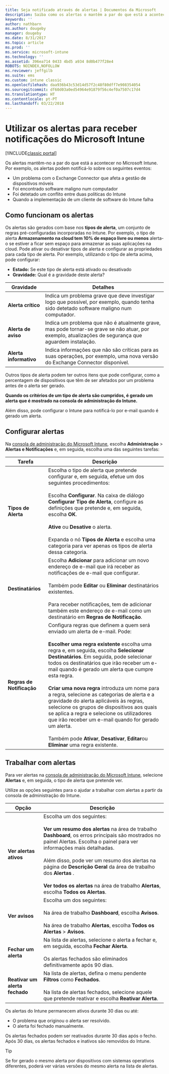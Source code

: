```yaml
---
title: Seja notificado através de alertas | Documentos da Microsoft
description: Saiba como os alertas o mantêm a par do que está a acontecer no Microsoft Intune.
keywords: ''
author: nathbarn
ms.author: dougeby
manager: dougeby
ms.date: 8/31/2017
ms.topic: article
ms.prod: ''
ms.service: microsoft-intune
ms.technology: ''
ms.assetid: 396ea714 0433 4bd5 a934 8d0b477f28e4
ROBOTS: NOINDEX,NOFOLLOW
ms.reviewer: jeffgilb
ms.suite: ems
ms.custom: intune classic
ms.openlocfilehash: daa936b43c53d14d57f2c48f80dff7e908354054
ms.sourcegitcommit: df60d03a0ed54964e91879f56c4ef0a7507c17d4
ms.translationtype: HT
ms.contentlocale: pt-PT
ms.lasthandoff: 03/22/2018
---
```

#  <a name="use-alerts-to-get-notified-by-microsoft-intune"></a>Utilizar os alertas para receber notificações do Microsoft Intune

[!INCLUDE[classic portal](../includes/classic-portal.md)]

Os alertas mantêm-no a par do que está a acontecer no Microsoft Intune. Por exemplo, os alertas podem notificá-lo sobre os seguintes eventos:
- Um problema com o Exchange Connector que afeta a gestão de dispositivos móveis
- Foi encontrado software maligno num computador
- Foi detetado um conflito entre duas políticas do Intune
- Quando a implementação de um cliente de software do Intune falha

## <a name="how-alerts-work"></a>Como funcionam os alertas

Os alertas são gerados com base nos **tipos de alerta**, um conjunto de regras pré-configuradas incorporadas no Intune. Por exemplo, o tipo de alerta **Armazenamento na cloud tem 10% de espaço livre ou menos** alerta-o se estiver a ficar sem espaço para armazenar as suas aplicações na cloud. Pode ativar ou desativar tipos de alerta e configurar as propriedades para cada tipo de alerta. Por exemplo, utilizando o tipo de alerta acima, pode configurar:

- **Estado:** Se este tipo de alerta está ativado ou desativado
- **Gravidade:** Qual é a gravidade deste alerta?

|Gravidade|Detalhes|
|--|---|
|**Alerta crítico**|Indica um problema grave que deve investigar logo que possível, por exemplo, quando tenha sido detetado software maligno num computador.|
|**Alerta de aviso**|Indica um problema que não é atualmente grave, mas pode tornar-se grave se não atuar, por exemplo, atualizações de segurança que aguardem instalação.|
|**Alerta informativo**|Indica informações que não são críticas para as suas operações, por exemplo, uma nova versão do Exchange Connector disponível.|

Outros tipos de alerta podem ter outros itens que pode configurar, como a percentagem de dispositivos que têm de ser afetados por um problema antes de o alerta ser gerado.

**Quando os critérios de um tipo de alerta são cumpridos, é gerado um alerta que é mostrado na consola de administração do Intune.**

Além disso, pode configurar o Intune para notificá-lo por e-mail quando é gerado um alerta.

## <a name="set-up-alerts"></a>Configurar alertas

Na [consola de administração do Microsoft Intune](https://manage.microsoft.com), escolha **Administração** &gt; **Alertas e Notificações** e, em seguida, escolha uma das seguintes tarefas:

|Tarefa|Descrição|
|---|------|
|**Tipos de Alerta**|Escolha o tipo de alerta que pretende configurar e, em seguida, efetue um dos seguintes procedimentos:<br /><br />Escolha **Configurar**. Na caixa de diálogo **Configurar Tipo de Alerta**, configure as definições que pretende e, em seguida, escolha **OK**.<br /><br />**Ative** ou **Desative** o alerta.<br /><br />Expanda o nó **Tipos de Alerta** e escolha uma categoria para ver apenas os tipos de alerta dessa categoria.|
|**Destinatários**|Escolha **Adicionar** para adicionar um novo endereço de e-mail que irá receber as notificações de e-mail que configurar.<br /><br />Também pode **Editar** ou **Eliminar** destinatários existentes.<br /><br />Para receber notificações, tem de adicionar também este endereço de e-mail como um destinatário em **Regras de Notificação**.|
|**Regras de Notificação**|Configura regras que definem a quem será enviado um alerta de e-mail. Pode:<br /><br />**Escolher uma regra existente**   escolha uma regra e, em seguida, escolha **Selecionar Destinatários**. Em seguida, pode selecionar todos os destinatários que irão receber um e-mail quando é gerado um alerta que cumpre esta regra.<br /><br />**Criar uma nova regra**   introduza um nome para a regra, selecione as categorias de alerta e a gravidade do alerta aplicáveis às regras, selecione os grupos de dispositivos aos quais se aplica a regra e selecione os utilizadores que irão receber um e-mail quando for gerado um alerta.<br /><br />Também pode **Ativar**, **Desativar**, **Editar**ou **Eliminar** uma regra existente.|

## <a name="working-with-alerts"></a>Trabalhar com alertas

Para ver alertas na [consola de administração do Microsoft Intune](https://manage.microsoft.com), selecione **Alertas** e, em seguida, o tipo de alerta que pretende ver.

Utilize as opções seguintes para o ajudar a trabalhar com alertas a partir da consola de administração do Intune.

|Opção|Descrição|
|-----|----|
|**Ver alertas ativos**|Escolha um dos seguintes:<br /><br />**Ver um resumo dos alertas**   na área de trabalho **Dashboard**, os erros principais são mostrados no painel Alertas. Escolha o painel para ver informações mais detalhadas.<br /><br />Além disso, pode ver um resumo dos alertas na página de **Descrição Geral** da área de trabalho dos **Alertas** .<br /><br />**Ver todos os alertas**   na área de trabalho **Alertas**, escolha **Todos os Alertas**.|
|**Ver avisos**|Escolha um dos seguintes:<br /><br />Na área de trabalho **Dashboard**, escolha **Avisos**.<br /><br />Na área de trabalho **Alertas**, escolha **Todos os Alertas** &gt; **Avisos**.|
|**Fechar um alerta**|Na lista de alertas, selecione o alerta a fechar e, em seguida, escolha **Fechar Alerta**.<br /><br />Os alertas fechados são eliminados definitivamente após 90 dias.|
|**Reativar um alerta fechado**|Na lista de alertas, defina o menu pendente **Filtros** como **Fechados**.<br /><br />Na lista de alertas fechados, selecione aquele que pretende reativar e escolha **Reativar Alerta**.|

Os alertas do Intune permanecem ativos durante 30 dias ou até:

- O problema que originou o alerta ser resolvido.
- O alerta foi fechado manualmente.

Os alertas fechados podem ser reativados durante 30 dias após o fecho. Após 30 dias, os alertas fechados e inativos são removidos do Intune.

> [!TIP]
> Se for gerado o mesmo alerta por dispositivos com sistemas operativos diferentes, poderá ver várias versões do mesmo alerta na lista de alertas.
